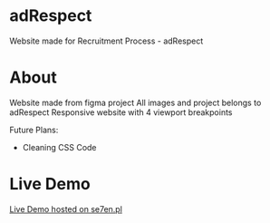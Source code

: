 # adRespect
Website made for Recruitment Process - adRespect


# About
Website made from figma project
All images and project belongs to adRespect
Responsive website with 4 viewport breakpoints


Future Plans:
- Cleaning CSS Code

# Live Demo
[Live Demo hosted on se7en.pl](https://se7en.pl/projects/adRespect/)
